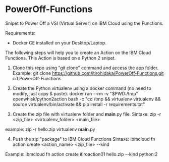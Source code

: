 # PowerOff-Functions
Snipet to Power Off a VSI (Virtual Server) on IBM Cloud using the Functions.

Requirements:
- Docker CE installed on your Desktop/Laptop.

The following steps will help you to create an Action on the IBM Cloud Functions.
This Action is based on a Python 2 snipet.

1) Clone this repo using "git clone" command and access the app folder.
Example:
git clone https://github.com/itirohidaka/PowerOff-Functions.git
cd PowerOff-Functions

2) Create the Python virtualenv using a docker command (no need to modify, just copy & paste).
docker run --rm -v "$PWD:/tmp" openwhisk/python2action bash -c "cd /tmp && virtualenv virtualenv && source virtualenv/bin/activate && pip install -r requirements.txt"

3) Create the zip file with virtualenv folder and __main__.py file.
Sintaxe:
zip -r <zip_file> <virtualenv_folder> <main_file>

example:
zip -r hello.zip virtualenv __main__.py

4) Push the zip "package" to IBM Cloud Functions
Sintaxe:
ibmcloud fn action create <action_name> <zip_file> --kind <runtime>

Example:
ibmcloud fn action create itiroaction01 hello.zip --kind python:2
